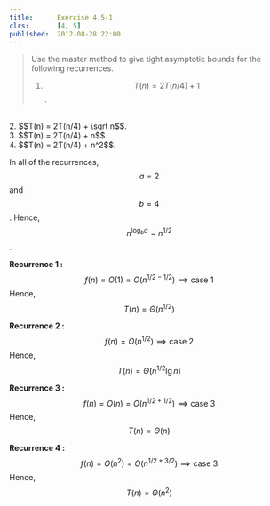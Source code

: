 ```yaml
---
title:      Exercise 4.5-1
clrs:       [4, 5]
published:  2012-08-28 22:00
---
```


>Use the master method to give tight asymptotic bounds for the following recurrences.
>
>1. $$T(n) = 2T(n/4) + 1$$.
<br/>
2. $$T(n) = 2T(n/4) + \sqrt n$$.
<br/>
3. $$T(n) = 2T(n/4) + n$$.
<br/>
4. $$T(n) = 2T(n/4) + n^2$$.

In all of the recurrences, $$a = 2$$ and $$b = 4$$. Hence, $$n^{\log_b a} = n^{1/2}$$.

<b>Recurrence 1 :</b> $$f(n) = O(1) = O(n^{1/2 - 1/2}) \implies \text {case 1}$$
Hence, $$T(n) = \Theta(n^{1/2})$$

<b>Recurrence 2 :</b> $$f(n) = O(n^{1/2}) \implies \text {case 2}$$
Hence, $$T(n) = \Theta(n^{1/2} \lg n)$$

<b>Recurrence 3 :</b> $$f(n) = O(n) = O(n^{1/2 + 1/2}) \implies \text {case 3}$$
Hence, $$T(n) = \Theta(n)$$

<b>Recurrence 4 :</b> $$f(n) = O(n^2) = O(n^{1/2 + 3/2}) \implies \text {case 3}$$
Hence, $$T(n) = \Theta(n^2)$$